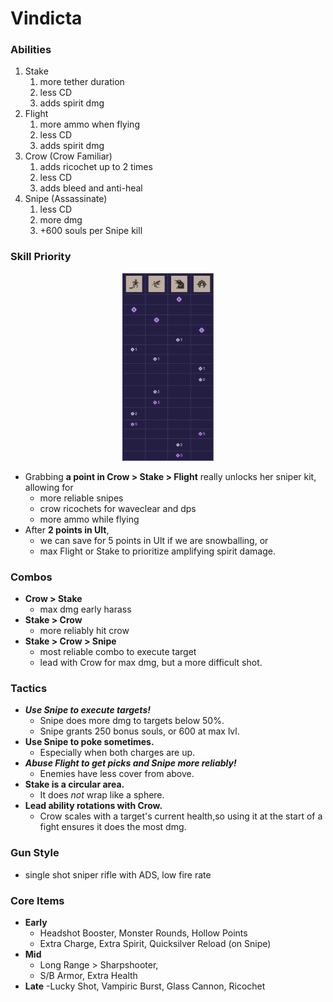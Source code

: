 # Vindicta

### Abilities
1. Stake
   1. more tether duration
   2. less CD
   3. adds spirit dmg
2. Flight
   1. more ammo when flying
   2. less CD
   3. adds spirit dmg
3. Crow (Crow Familiar)
   1. adds ricochet up to 2 times
   2. less CD
   3. adds bleed and anti-heal
4. Snipe (Assassinate)
   1. less CD
   2. more dmg
   3. +600 souls per Snipe kill
### Skill Priority

<p align="center">
  <img src="vindicta-apo.png" alt="logo" height="300"/>
</p>

- Grabbing **a point in Crow > Stake > Flight** really unlocks her sniper kit, allowing for
  - more reliable snipes
  - crow ricochets for waveclear and dps
  - more ammo while flying
- After **2 points in Ult**,
  - we can save for 5 points in Ult if we are snowballing, or
  - max Flight or Stake to prioritize amplifying spirit damage.

### Combos
- **Crow > Stake**
  - max dmg early harass
- **Stake > Crow**
  - more reliably hit crow
- **Stake > Crow > Snipe**
  - most reliable combo to execute target
  - lead with Crow for max dmg, but a more difficult shot.

### Tactics
- ***Use Snipe to execute targets!***
  - Snipe does more dmg to targets below 50%.
  - Snipe grants 250 bonus souls, or 600 at max lvl.
- **Use Snipe to poke sometimes.**
  - Especially when both charges are up.
- ***Abuse Flight to get picks and Snipe more reliably!***
  - Enemies have less cover from above.
- **Stake is a circular area.**
  - It does *not* wrap like a sphere.
- **Lead ability rotations with Crow.**
  - Crow scales with a target's current health,so using it at the start of a fight ensures it does the most dmg.

### Gun Style
- single shot sniper rifle with ADS, low fire rate

### Core Items
- **Early**
   - Headshot Booster, Monster Rounds, Hollow Points
   - Extra Charge, Extra Spirit, Quicksilver Reload (on Snipe)
- **Mid**
   - Long Range > Sharpshooter,
   - S/B Armor, Extra Health
- **Late**
   -Lucky Shot, Vampiric Burst, Glass Cannon, Ricochet
